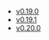 - [v0.19.0](/tf-ibm-docs/v0.19.0)
- [v0.19.1](/tf-ibm-docs/v0.19.1)
- [v0.20.0](/tf-ibm-docs/v0.20.0)
